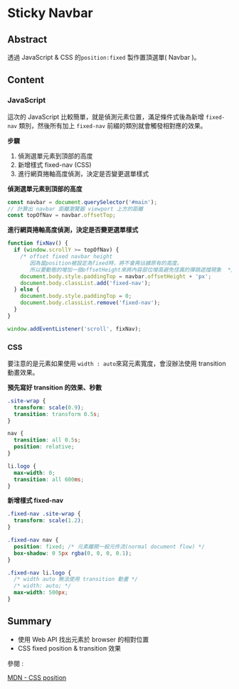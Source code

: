 # Sticky Navbar

## Abstract

透過 JavaScript & CSS 的`position:fixed` 製作置頂選單( Navbar )。

## Content

### JavaScript

這次的 JavaScript 比較簡單，就是偵測元素位置，滿足條件式後為<body>新增 `fixed-nav` 類別，然後所有加上 `fixed-nav` 前綴的類別就會觸發相對應的效果。

**步驟**

1. 偵測選單元素到頂部的高度
2. 新增樣式 fixed-nav (CSS)
3. 進行網頁捲軸高度偵測，決定是否變更選單樣式

**偵測選單元素到頂部的高度**

```javascript
const navbar = document.querySelector('#main');
// 計算出 navbar 距離瀏覽器 viewport 上方的距離
const topOfNav = navbar.offsetTop;
```

**進行網頁捲軸高度偵測，決定是否變更選單樣式**

```javascript
function fixNav() {
  if (window.scrollY >= topOfNav) {
    /* offset fixed navbar height
       因為當position被設定為fixed時，將不會再佔據原有的高度。
       所以要動態的增加一個offsetHeight來將內容部位增高避免怪異的彈跳遮擋現象  */
    document.body.style.paddingTop = navbar.offsetHeight + 'px';
    document.body.classList.add('fixed-nav');
  } else {
    document.body.style.paddingTop = 0;
    document.body.classList.remove('fixed-nav');
  }
}

window.addEventListener('scroll', fixNav);
```

### CSS

要注意的是元素如果使用 `width : auto`來寫元素寬度，會沒辦法使用 transition 動畫效果。

**預先寫好 transition 的效果、秒數**

```css
.site-wrap {
  transform: scale(0.9);
  transition: transform 0.5s;
}

nav {
  transition: all 0.5s;
  position: relative;
}

li.logo {
  max-width: 0;
  transition: all 600ms;
}
```

**新增樣式 fixed-nav**

```css
.fixed-nav .site-wrap {
  transform: scale(1.2);
}

.fixed-nav nav {
  position: fixed; /* 元素離開一般元件流(normal document flow) */
  box-shadow: 0 5px rgba(0, 0, 0, 0.1);
}

.fixed-nav li.logo {
  /* width auto 無法使用 transition 動畫 */
  /* width: auto; */
  max-width: 500px;
}
```

## Summary

- 使用 Web API 找出元素於 browser 的相對位置
- CSS fixed position & transition 效果

參閱 :

[MDN - CSS position](https://developer.mozilla.org/en-US/docs/Web/CSS/position)
